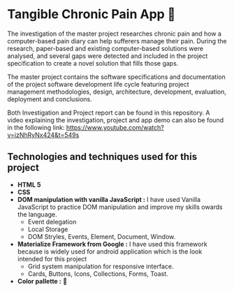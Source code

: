 # Tangible Chronic Pain App   :tangerine: 
The investigation of the master project researches chronic pain and how a computer-based pain diary can help sufferers manage their pain. During the research, paper-based and existing computer-based solutions were analysed, and several gaps were detected and included in the project specification to create a novel solution that fills those gaps.
 
The master project contains the software specifications and documentation of the project software development life cycle featuring project management methodologies, design, architecture, development, evaluation, deployment and conclusions.

Both Investigation and Project report can be found in this repository. A video explaining the investigation, project and app demo can also be found in the following link: https://www.youtube.com/watch?v=izNhRyNx424&t=549s

## Technologies and techniques used for this project
* **HTML 5**
* **CSS**
* **DOM manipulation with vanilla JavaScript :** I have used Vanilla JavaScript to practice DOM manipulation and improve my skills owards the language.
   * Event delegation
   * Local Storage
   * DOM Stryles, Events, Element, Document, Window.
* **Materialize Framework from Google :** I have used this framework because is widely used for android application which is the look intended for this project
   * Grid system manipulation for responsive interface.
   * Cards, Buttons, Icons, Collections, Forms, Toast.
* **Color pallette :** :art: 
